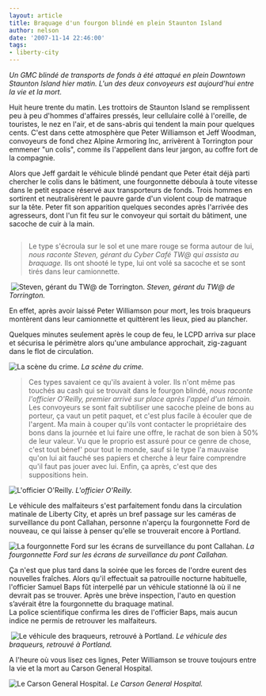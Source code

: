 ```yaml
---
layout: article
title: Braquage d'un fourgon blindé en plein Staunton Island
author: nelson
date: '2007-11-14 22:46:00'
tags:
- liberty-city
---
```


_Un GMC blindé de transports de fonds à été attaqué en plein Downtown Staunton Island hier matin. L'un des deux convoyeurs est aujourd'hui entre la vie et la mort._

Huit heure trente du matin. Les trottoirs de Staunton Island se remplissent peu à peu d'hommes d'affaires pressés, leur cellulaire collé à l'oreille, de touristes, le nez en l'air, et de sans-abris qui tendent la main pour quelques cents. C'est dans cette atmosphère que Peter Williamson et Jeff Woodman, convoyeurs de fond chez Alpine Armoring Inc, arrivèrent à Torrington pour emmener "un colis", comme ils l'appellent dans leur jargon, au coffre fort de la compagnie.

Alors que Jeff gardait le véhicule blindé pendant que Peter était déjà parti chercher le colis dans le bâtiment, une fourgonnette déboula à toute vitesse dans le petit espace réservé aux transporteurs de fonds. Trois hommes en sortirent et neutralisèrent le pauvre garde d'un violent coup de matraque sur la tête. Peter fit son apparition quelques secondes après l'arrivée des agresseurs, dont l'un fit feu sur le convoyeur qui sortait du bâtiment, une sacoche de cuir à la main.

![]()

> Le type s'écroula sur le sol et une mare rouge se forma autour de lui, _nous raconte Steven, gérant du Cyber Café TW@ qui assista au braquage._ Ils ont shooté le type, lui ont volé sa sacoche et se sont tirés dans leur camionnette.

![]()
![Steven, gérant du TW@ de Torrington.]()
_Steven, gérant du TW@ de Torrington._

En effet, après avoir laissé Peter Williamson pour mort, les trois braqueurs montèrent dans leur camionnette et quittèrent les lieux, pied au plancher.

Quelques minutes seulement après le coup de feu, le LCPD arriva sur place et sécurisa le périmètre alors qu'une ambulance approchait, zig-zaguant dans le flot de circulation.

![La scène du crime.]()
_La scène du crime._

> Ces types savaient ce qu'ils avaient à voler. Ils n'ont même pas touchés au cash qui se trouvait dans le fourgon blindé, _nous raconte l'officier O'Reilly, premier arrivé sur place après l'appel d'un témoin._ Les convoyeurs se sont fait subtiliser une sacoche pleine de bons au porteur, ça vaut un petit paquet, et c'est plus facile à écouler que de l'argent. Ma main à couper qu'ils vont contacter le propriétaire des bons dans la journée et lui faire une offre, le rachat de son bien à 50% de leur valeur. Vu que le proprio est assuré pour ce genre de chose, c'est tout bénef' pour tout le monde, sauf si le type l'a mauvaise qu'on lui ait fauché ses papiers et cherche à leur faire comprendre qu'il faut pas jouer avec lui. Enfin, ça après, c'est que des suppositions hein.

![L'officier O'Reilly.]()
_L'officier O'Reilly._

Le véhicule des malfaiteurs s'est parfaitement fondu dans la circulation matinale de Liberty City, et après un bref passage sur les caméras de surveillance du pont Callahan, personne n'aperçu la fourgonnette Ford de nouveau, ce qui laisse à penser qu'elle se trouverait encore à Portland.

![La fourgonnette Ford sur les écrans de surveillance du pont Callahan.]()
_La fourgonnette Ford sur les écrans de surveillance du pont Callahan._

Ça n'est que plus tard dans la soirée que les forces de l'ordre eurent des nouvelles fraîches. Alors qu'il effectuait sa patrouille nocturne habituelle, l'officier Samuel Baps fût interpellé par un véhicule stationné là où il ne devrait pas se trouver. Après une brève inspection, l'auto en question s’avérait être la fourgonnette du braquage matinal.  
La police scientifique confirma les dires de l'officier Baps, mais aucun indice ne permis de retrouver les malfaiteurs.

![]()
![Le véhicule des braqueurs, retrouvé à Portland.]()
_Le véhicule des braqueurs, retrouvé à Portland._

A l'heure où vous lisez ces lignes, Peter Williamson se trouve toujours entre la vie et la mort au Carson General Hospital.

![Le Carson General Hospital.]()
_Le Carson General Hospital._
